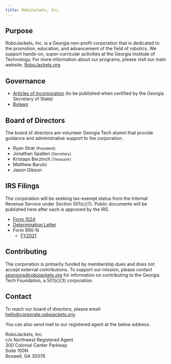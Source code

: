 ```yaml
---
title: RoboJackets, Inc.
---
```


## Purpose
RoboJackets, Inc. is a Georgia non-profit corporation that is dedicated to the promotion, education, and advancement of the field of robotics. We support hands-on, super-curricular activities at the Georgia Institute of Technology. For more information about our programs, please visit our main website, [RoboJackets.org](https://robojackets.org).

## Governance
- [Articles of Incorporation](#) (to be published when certified by the Georgia Secretary of State)
- [Bylaws](https://drive.google.com/file/d/1Nm9xpIIiznrOYsQsehvWmgUdIhvd08BZ/view)

## Board of Directors
The board of directors are volunteer Georgia Tech alumni that provide guidance and administrative support to the corporation.

- Ryan Strat <small>(President)</small>
- Jonathan Spalten <small>(Secretary)</small>
- Kristaps Berzinch <small>(Treasurer)</small>
- Matthew Barulic
- Jason Gibson

## IRS Filings
The corporation will be seeking tax-exempt status from the Internal Revenue Service under Section 501(c)(7). Public documents will be published here after each is approved by the IRS.

- [Form 1024](#)
- [Determination Letter](#)
- Form 990-N
  - [FY2021](#)

## Contributing
The corporation is primarily funded by membership dues and does not accept external contributions. To support our mission, please contact [sponsors@robojackets.org](mailto:sponsors@robojackets.org) for information on contributing to the Georgia Tech Foundation, a 501(c)(3) corporation.

## Contact
To reach our board of directors, please email [hello@corporate.robojackets.org](mailto:hello@corporate.robojackets.org).

You can also send mail to our registered agent at the below address.

RoboJackets, Inc.<br>
c/o Northwest Registered Agent<br>
300 Colonial Center Parkway<br>
Suite 100N<br>
Roswell, GA 30076

